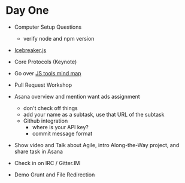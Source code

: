 # Day One

- Computer Setup Questions
  - verify node and npm version
- [Icebreaker.js](https://github.com/ivanoats/icebreaker/blob/master/JavaScript/icebreaker.js)
- Core Protocols (Keynote)
- Go over [JS tools mind map](ToolsOverview.md)
- Pull Request Workshop
- Asana overview and mention want ads assignment
  - don't check off things
  - add your name as a subtask, use that URL of the subtask
  - Github integration
    - where is your API key?
    - commit message format

- Show video and Talk about Agile, intro Along-the-Way project, and share task in Asana
- Check in on IRC / Gitter.IM
- Demo Grunt and File Redirection
